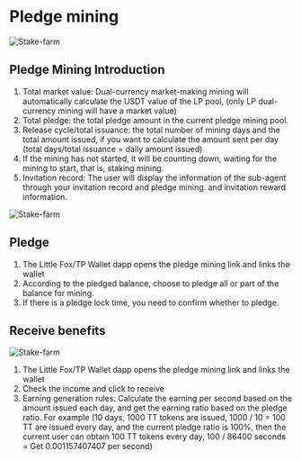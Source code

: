 # Pledge mining

![Stake-farm](../.gitbook/assets/mining/Snipaste_2022-06-20_17-03-31.png)

## Pledge Mining Introduction

1. Total market value: Dual-currency market-making mining will automatically calculate the USDT value of the LP pool, (only LP dual-currency mining will have a market value)
2. Total pledge: the total pledge amount in the current pledge mining pool.
3. Release cycle/total issuance: the total number of mining days and the total amount issued, if you want to calculate the amount sent per day (total days/total issuance = daily amount issued)
4. If the mining has not started, it will be counting down, waiting for the mining to start, that is, staking mining.
5. Invitation record: The user will display the information of the sub-agent through your invitation record and pledge mining. and invitation reward information.





![Stake-farm](../.gitbook/assets/mining/Snipaste_2022-06-20_21-09-19-2.png)

## Pledge

1. The Little Fox/TP Wallet dapp opens the pledge mining link and links the wallet
2. According to the pledged balance, choose to pledge all or part of the balance for mining.
3. If there is a pledge lock time, you need to confirm whether to pledge.

## Receive benefits

![Stake-farm](../.gitbook/assets/mining/Snipaste_2022-06-20_21-09-19-3.png)

1. The Little Fox/TP Wallet dapp opens the pledge mining link and links the wallet
2. Check the income and click to receive
3. Earning generation rules: Calculate the earning per second based on the amount issued each day, and get the earning ratio based on the pledge ratio. For example (10 days, 1000 TT tokens are issued, 1000 / 10 = 100 TT are issued every day, and the current pledge ratio is 100%, then the current user can obtain 100 TT tokens every day, 100 / 86400 seconds = Get 0.001157407407 per second)